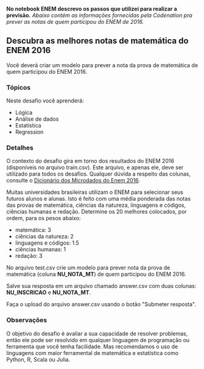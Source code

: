 **No notebook ENEM descrevo os passos que utilizei para realizar a previsão.**
*Abaixo contém as informações fornecidas pela Codenation pra prever as notas de quem participou do ENEM de 2016.*

## Descubra as melhores notas de matemática do ENEM 2016

Você deverá criar um modelo para prever a nota da prova de matemática de quem participou do ENEM 2016. 

### Tópicos

Neste desafio você aprenderá:

- Lógica
- Análise de dados
- Estatística
- Regression

### Detalhes

O contexto do desafio gira em torno dos resultados do ENEM 2016 (disponíveis no arquivo train.csv). Este arquivo, e apenas ele, deve ser utilizado para todos os desafios. Qualquer dúvida a respeito das colunas, consulte o [Dicionário dos Microdados do Enem 2016](https://s3-us-west-1.amazonaws.com/acceleration-assets-highway/data-science/dicionario-de-dados.zip).

Muitas universidades brasileiras utilizam o ENEM para selecionar seus futuros alunos e alunas. Isto é feito com uma média ponderada das notas das provas de matemática, ciências da natureza, linguagens e códigos, ciências humanas e redação. Determine os 20 melhores colocados, por ordem, para os pesos abaixo:

- matemática: 3
- ciências da natureza: 2
- linguagens e códigos: 1.5
- ciências humanas: 1
- redação: 3

No arquivo test.csv crie um modelo para prever nota da prova de matemática (coluna **NU_NOTA_MT**) de quem participou do ENEM 2016. 

Salve sua resposta em um arquivo chamado answer.csv com duas colunas: **NU_INSCRICAO** e **NU_NOTA_MT**.

Faça o upload do arquivo answer.csv usando o botão "Submeter resposta".

### Observações

O objetivo do desafio é avaliar a sua capacidade de resolver problemas, então ele pode ser resolvido em qualquer linguagem de programação ou ferramenta que você tenha facilidade. Mas recomendamos o uso de linguagens com maior ferramental de matemática e estatística como Python, R, Scala ou Julia.